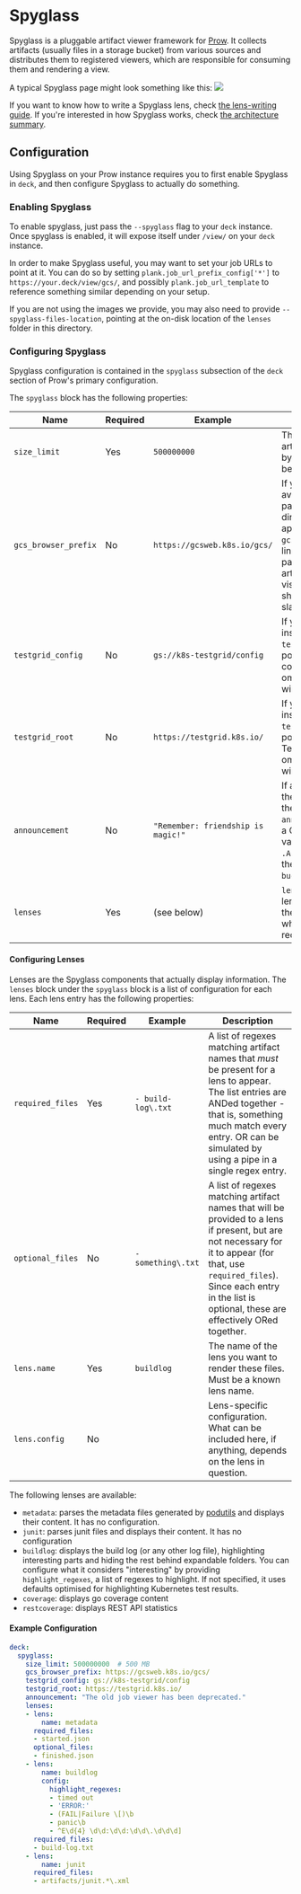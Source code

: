 # Spyglass

Spyglass is a pluggable artifact viewer framework for [Prow](..). It collects artifacts
(usually files in a storage bucket) from various sources and distributes them to registered viewers, which
are responsible for consuming them and rendering a view.

A typical Spyglass page might look something like this:
![](spyglass-example.png)

If you want to know how to write a Spyglass lens, check [the lens-writing guide](./write-a-lens.md).
If you're interested in how Spyglass works, check [the architecture summary](./architecture.md).

## Configuration

Using Spyglass on your Prow instance requires you to first enable Spyglass in `deck`, and then
configure Spyglass to actually do something.

### Enabling Spyglass

To enable spyglass, just pass the `--spyglass` flag to your `deck` instance. Once spyglass is enabled,
it will expose itself under `/view/` on your `deck` instance.

In order to make Spyglass useful, you may want to set your job URLs to point at it. You can do so by
setting `plank.job_url_prefix_config['*']` to `https://your.deck/view/gcs/`, and possibly `plank.job_url_template`
to reference something similar depending on your setup.

If you are not using the images we provide, you may also need to provide `--spyglass-files-location`,
pointing at the on-disk location of the `lenses` folder in this directory.

### Configuring Spyglass

Spyglass configuration is contained in the `spyglass` subsection of the `deck` section of Prow's
primary configuration.

The `spyglass` block has the following properties:

| Name | Required | Example | Description |
|---|---|---|---|
| `size_limit` | Yes | `500000000` | The maximum size of an artifact to download, in bytes. Larger values will be omitted or truncated. |
| `gcs_browser_prefix` | No | `https://gcsweb.k8s.io/gcs/` | If you have a GCS browser available, the bucket and path to the artifact directory will be appended to `gcs_browser_prefix` and linked from Spyglass pages. If left unset, no artifacts link will be visible. The provided URL should have a trailing slash |
| `testgrid_config` | No | `gs://k8s-testgrid/config` | If you have a TestGrid instance available, `testgrid_config` should point to the TestGrid config proto on GCS. If omitted, no TestGrid link will be visible.
| `testgrid_root` | No | `https://testgrid.k8s.io/` | If you have a TestGrid instance available, `testgrid_root` should point to the root of the TestGrid web interface. If omitted, no TestGrid link will be visible.
| `announcement` | No | `"Remember: friendship is magic!"` | If announcement is set, the string will appear at the top of the page. `announcement` is parsed as a Go template. The only value provided is `.ArtifactPath`, which is of the form `gcs-bucket/path/to/job/root/`.
| `lenses` | Yes | (see below) | `lenses` configures the lenses you want, when they should be visible, what artifacts they should receive, and

#### Configuring Lenses

Lenses are the Spyglass components that actually display information. The `lenses` block under the
`spyglass` block is a list of configuration for each lens. Each lens entry has the following
properties:

| Name | Required | Example | Description |
|---|---|---|---|
| `required_files` | Yes | `- build-log\.txt` | A list of regexes matching artifact names that _must_ be present for a lens to appear. The list entries are ANDed together - that is, something much match every entry. OR can be simulated by using a pipe in a single regex entry.
| `optional_files` | No | `- something\.txt` | A list of regexes matching artifact names that will be provided to a lens if present, but are not necessary for it to appear (for that, use `required_files`). Since each entry in the list is optional, these are effectively ORed together.
| `lens.name` | Yes | `buildlog` | The name of the lens you want to render these files. Must be a known lens name.
| `lens.config` | No | | Lens-specific configuration. What can be included here, if anything, depends on the lens in question.

The following lenses are available:

- `metadata`: parses the metadata files generated by [podutils](https://github.com/kubernetes/test-infra/blob/master/prow/pod-utilities.md)
  and displays their content. It has no configuration.
- `junit`: parses junit files and displays their content. It has no configuration
- `buildlog`: displays the build log (or any other log file), highlighting interesting parts and
  hiding the rest behind expandable folders. You can configure what it considers "interesting" by
  providing `highlight_regexes`, a list of regexes to highlight. If not specified, it uses defaults
  optimised for highlighting Kubernetes test results.
- `coverage`: displays go coverage content
- `restcoverage`: displays REST API statistics

#### Example Configuration

```yaml
deck:
  spyglass:
    size_limit: 500000000  # 500 MB
    gcs_browser_prefix: https://gcsweb.k8s.io/gcs/
    testgrid_config: gs://k8s-testgrid/config
    testgrid_root: https://testgrid.k8s.io/
    announcement: "The old job viewer has been deprecated."
    lenses:
    - lens:
        name: metadata
      required_files:
      - started.json
      optional_files:
      - finished.json
    - lens:
        name: buildlog
        config:
          highlight_regexes:
          - timed out
          - 'ERROR:'
          - (FAIL|Failure \[)\b
          - panic\b
          - ^E\d{4} \d\d:\d\d:\d\d\.\d\d\d]
      required_files:
      - build-log.txt
    - lens:
        name: junit
      required_files:
      - artifacts/junit.*\.xml
```

